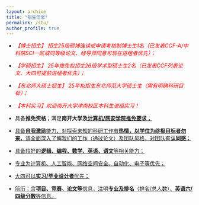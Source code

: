 ```yaml
---
layout: archive
title: "招生信息"
permalink: /stu/
author_profile: true
---
```

+ <h16 style="color:red"><em>【博士招生】 招生25级硕博连读或申请考核制博士生1名（已发表CCF-A/中科院SCI一区或同等级论文、经导师同意可现在进组者优先）；</em></h16>

+ <h16 style="color:red"><em>【学硕招生】 25年推免拟招生26级学术型硕士生2名（已发表CCF列表论文、大四可提前进组者优先）；</em></h16>

+ <h16 style="color:red"><em>【东北师大硕士招生】 25年拟招生东北师范大学硕士生（需有明确科研目标）；</em></h16>

+ <h16 style="color:red"><em>【本科实习】欢迎南开大学津南校区本科生进组实习！</em></h16>

+ 具备**推免资格**；满足**南开大学及**<a href="https://cc.nankai.edu.cn/2024/0613/c13297a545420/page.htm" target="_blank" style="background-color: rgb(255, 255, 255);" _href="https://cc.nankai.edu.cn/2024/0613/c13297a545420/page.htm">**计算机/网安学院推免要求**；

+ 具备**自我激励**能力、对探索未知的科研工作有**热情，以学位为终极目标者勿来**，请全面深入了解我们的工作（通过论文）及团队风格，对团队有**认同感**；

+ 具备较好的**逻辑、编程、数学、英语、语文**等相关能力；

+ 专业为计算机、人工智能、网络空间安全、自动化、电子等优先；

+ 大四可以**实习/毕业设计者**优先；

+ 简历：含**项目、竞赛、论文等**信息，注明**专业及排名**（排名/总人数）、**英语六/四级分数**等信息。
